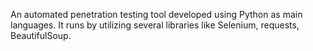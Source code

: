 An automated penetration testing tool developed using Python as main languages. It runs by utilizing several libraries like Selenium, requests, BeautifulSoup.
